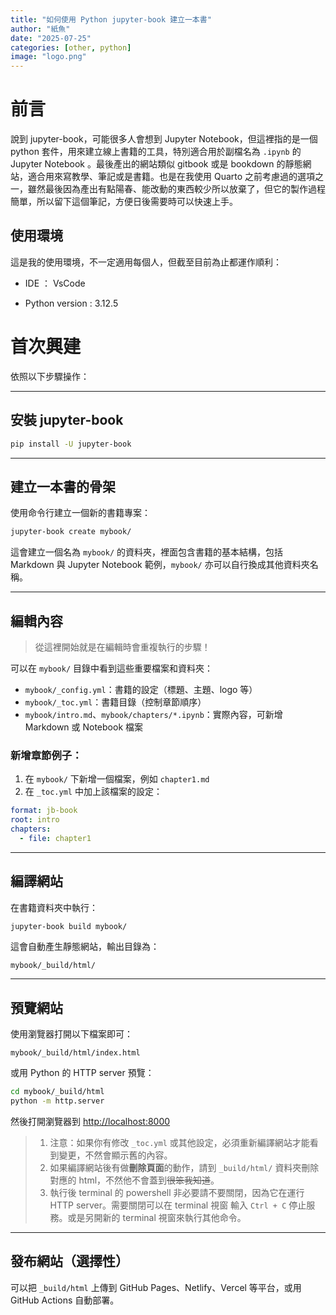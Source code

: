 ```yaml
---
title: "如何使用 Python jupyter-book 建立一本書"
author: "紙魚"
date: "2025-07-25"
categories: [other, python]
image: "logo.png"
---
```


# 前言

說到 jupyter-book，可能很多人會想到 Jupyter Notebook，但這裡指的是一個 python 套件，用來建立線上書籍的工具，特別適合用於副檔名為 `.ipynb` 的 Jupyter Notebook 。最後產出的網站類似 gitbook 或是 bookdown 的靜態網站，適合用來寫教學、筆記或是書籍。也是在我使用 Quarto 之前考慮過的選項之一，雖然最後因為產出有點陽春、能改動的東西較少所以放棄了，但它的製作過程簡單，所以留下這個筆記，方便日後需要時可以快速上手。

## 使用環境

這是我的使用環境，不一定適用每個人，但截至目前為止都運作順利：

- IDE ： VsCode 

- Python version : 3.12.5

# 首次興建

依照以下步驟操作：

---

## 安裝 jupyter-book

```bash
pip install -U jupyter-book
```

---

## 建立一本書的骨架

使用命令行建立一個新的書籍專案：

```bash
jupyter-book create mybook/
```

這會建立一個名為 `mybook/` 的資料夾，裡面包含書籍的基本結構，包括 Markdown 與 Jupyter Notebook 範例，`mybook/` 亦可以自行換成其他資料夾名稱。

---

##  編輯內容

> 從這裡開始就是在編輯時會重複執行的步驟！


可以在 `mybook/` 目錄中看到這些重要檔案和資料夾：

* `mybook/_config.yml`：書籍的設定（標題、主題、logo 等）
* `mybook/_toc.yml`：書籍目錄（控制章節順序）
* `mybook/intro.md`、`mybook/chapters/*.ipynb`：實際內容，可新增 Markdown 或 Notebook 檔案

### 新增章節例子：

1. 在 `mybook/` 下新增一個檔案，例如 `chapter1.md`
2. 在 `_toc.yml` 中加上該檔案的設定：

```yaml
format: jb-book
root: intro
chapters:
  - file: chapter1
```

---

## 編譯網站


在書籍資料夾中執行：

```bash
jupyter-book build mybook/
```

這會自動產生靜態網站，輸出目錄為：

```
mybook/_build/html/
```

---

##  預覽網站

使用瀏覽器打開以下檔案即可：

```
mybook/_build/html/index.html
```

或用 Python 的 HTTP server 預覽：

```bash
cd mybook/_build/html
python -m http.server
```

然後打開瀏覽器到 [http://localhost:8000](http://localhost:8000)

> 1. 注意：如果你有修改 `_toc.yml` 或其他設定，必須重新編譯網站才能看到變更，不然會顯示舊的內容。
> 2. 如果編譯網站後有做**刪除頁面**的動作，請到 `_build/html/` 資料夾刪除對應的 html，不然他不會蓋到~~很笨我知道~~。
> 3. 執行後 terminal 的 powershell 非必要請不要關閉，因為它在運行 HTTP server。需要關閉可以在 terminal 視窗 輸入 `Ctrl + C` 停止服務。或是另開新的 terminal 視窗來執行其他命令。

---

##  發布網站（選擇性）

可以把 `_build/html` 上傳到 GitHub Pages、Netlify、Vercel 等平台，或用 GitHub Actions 自動部署。



